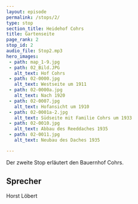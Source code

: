 ```yaml
---
layout: episode
permalink: /stops/2/
type: stop
section_title: Heidehof Cohrs
title: Gartenseite
page_rank: 2
stop_id: 2
audio_file: Stop2.mp3
hero_images:
 - path: map_1-9.jpg
 - path: 02_Bild.JPG
   alt_text: Hof Cohrs
 - path: 02-0000.jpg
   alt_text: Westseite um 1911
 - path: 02-0000a.jpg
   alt_text: Nach 1920
 - path: 02-0007.jpg
   alt_text: Hofansicht um 1910
 - path: 02-0001a-2.jpg
   alt_text: Südseite mit Familie Cohrs um 1933
 - path: 02-0010.jpg
   alt_text: Abbau des Reeddaches 1935
 - path: 02-0011.jpg
   alt_text: Neubau des Daches 1935

---
```

Der zweite Stop erläutert den Bauernhof Cohrs.

## Sprecher
Horst Löbert
